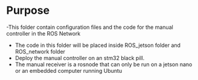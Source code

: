 # Purpose
-This folder contain configuration files and the code for the manual controller in the ROS Network
- The code in this folder will be placed inside ROS_jetson folder and ROS_network folder
- Deploy the manual controller on an stm32 black pill. 
- The manual receiver is a rosnode that can only be run on a jetson nano or an embedded computer running Ubuntu
